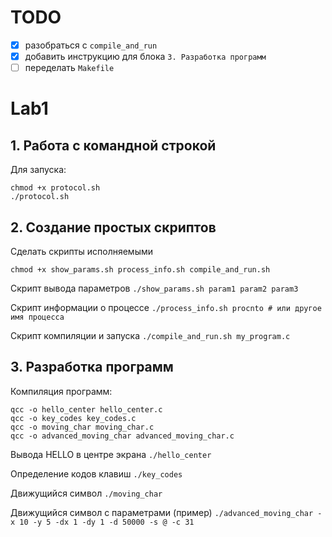 # TODO
- [x] разобраться с `compile_and_run`
- [x] добавить инструкцию для блока `3. Разработка программ`
- [ ] переделать `Makefile`

# Lab1

## 1. Работа с командной строкой 
Для запуска:

```
chmod +x protocol.sh
./protocol.sh
```

## 2. Создание простых скриптов
Сделать скрипты исполняемыми
```
chmod +x show_params.sh process_info.sh compile_and_run.sh
```
Скрипт вывода параметров `./show_params.sh param1 param2 param3`

Скрипт информации о процессе `./process_info.sh procnto # или другое имя процесса`

Скрипт компиляции и запуска `./compile_and_run.sh my_program.c`

## 3. Разработка программ

Компиляция программ:
```
qcc -o hello_center hello_center.c
qcc -o key_codes key_codes.c
qcc -o moving_char moving_char.c
qcc -o advanced_moving_char advanced_moving_char.c
```

Вывода HELLO в центре экрана `./hello_center`

Определение кодов клавиш `./key_codes`

Движущийся символ `./moving_char`

Движущийся символ с параметрами (пример) `./advanced_moving_char -x 10 -y 5 -dx 1 -dy 1 -d 50000 -s @ -c 31`
